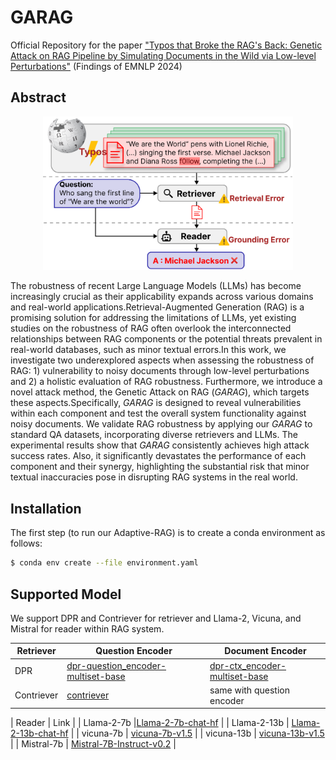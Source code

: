# GARAG
Official Repository for the paper ["Typos that Broke the RAG's Back: Genetic Attack on RAG Pipeline by Simulating Documents in the Wild via Low-level Perturbations"](https://arxiv.org/abs/2404.13948) (Findings of EMNLP 2024)

## Abstract

<div align="center">
  <img alt="Motivation of GARAG" src="./images/motivation.png" width="400px">
</div>

The robustness of recent Large Language Models (LLMs) has become increasingly crucial as their applicability expands across various domains and real-world applications.Retrieval-Augmented Generation (RAG) is a promising solution for addressing the limitations of LLMs, yet existing studies on the robustness of RAG often overlook the interconnected relationships between RAG components or the potential threats prevalent in real-world databases, such as minor textual errors.In this work, we investigate two underexplored aspects when assessing the robustness of RAG: 1) vulnerability to noisy documents through low-level perturbations and 2) a holistic evaluation of RAG robustness. Furthermore, we introduce a novel attack method, the Genetic Attack on RAG (*GARAG*), which targets these aspects.Specifically, *GARAG* is designed to reveal vulnerabilities within each component and test the overall system functionality against noisy documents. We validate RAG robustness by applying our *GARAG* to standard QA datasets, incorporating diverse retrievers and LLMs. The experimental results show that *GARAG* consistently achieves high attack success rates. Also, it significantly devastates the performance of each component and their synergy, highlighting the substantial risk that minor textual inaccuracies pose in disrupting RAG systems in the real world.

## Installation
The first step (to run our Adaptive-RAG) is to create a conda environment as follows:
```bash
$ conda env create --file environment.yaml
```

## Supported Model

We support DPR and Contriever for retriever and Llama-2, Vicuna, and Mistral for reader within RAG system.

| Retriever | Question Encoder | Document Encoder |
| --- | --- | --- |
| DPR | [dpr-question_encoder-multiset-base](https://huggingface.co/facebook/dpr-question_encoder-multiset-base) | [dpr-ctx_encoder-multiset-base](https://huggingface.co/facebook/dpr-ctx_encoder-multiset-base) |
| Contriever | [contriever](https://huggingface.co/facebook/contriever) | same with question encoder | 

| Reader | Link |
| Llama-2-7b |[Llama-2-7b-chat-hf](https://huggingface.co/meta-llama/Llama-2-7b-chat-hf) |
| Llama-2-13b | [Llama-2-13b-chat-hf](https://huggingface.co/meta-llama/Llama-2-13b-chat-hf) | 
| vicuna-7b | [vicuna-7b-v1.5](https://huggingface.co/lmsys/vicuna-7b-v1.5) |
| vicuna-13b | [vicuna-13b-v1.5](https://huggingface.co/lmsys/vicuna-13b-v1.5) |
| Mistral-7b | [Mistral-7B-Instruct-v0.2](https://huggingface.co/mistralai/Mistral-7B-Instruct-v0.2) | 
